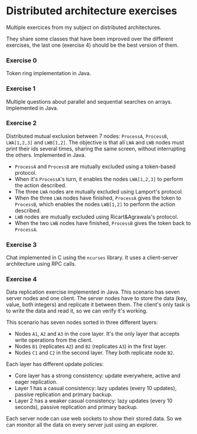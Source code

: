 # Distributed architecture exercises

Multiple exercices from my subject on distributed architectures.

They share some classes that have been improved over the different exercises,
the last one (exercise 4) should be the best version of them.

### Exercise 0

Token ring implementation in Java.

### Exercise 1

Multiple questions about parallel and sequential searches on arrays. Implemented in Java.

### Exercise 2

Distributed mutual exclusion between 7 nodes: `ProcessA`, `ProcessB`, `LWA[1,2,3]` and `LWB[1,2]`.
The objective is that all `LWA` and `LWB` nodes must print their ids several times, sharing the same screen,
without interrupting the others. Implemented in Java.

- `ProcessA` and `ProcessB` are mutually excluded using a token-based protocol.
- When it's `ProcessA`'s turn, it enables the nodes `LWA[1,2,3]` to perform the action described.
- The three `LWA` nodes are mutually excluded using Lamport's protocol.
- When the three `LWA` nodes have finished, `ProcessA` gives the token to `ProcessB`,
which enables the nodes `LWB[1,2]` to perform the action described.
- `LWB` nodes are mutually excluded using Ricart&Agrawala's protocol.
- When the two `LWB` nodes have finished, `ProcessB` gives the token back to `ProcessA`.

### Exercise 3

Chat implemented in C using the `ncurses` library. It uses a client-server architecture using RPC calls.

### Exercise 4

Data replication exercise implemented in Java.
This scenario has seven server nodes and one client. The server nodes have to store the data (key, value, both integers)
and replicate it between them. The client's only task is to write the data and read it, so we can verify it's working.

This scenario has seven nodes sorted in three different layers:
- Nodes `A1`, `A2` and `A3` in the core layer. It's the only layer that accepts write operations from the client.
- Nodes `B1` (replicates `A2`) and `B2` (replicates `A3`) in the first layer.
- Nodes `C1` and `C2` in the second layer. They both replicate node `B2`.

Each layer has different update policies:
- Core layer has a strong consistency: update everywhere, active and eager replication.
- Layer 1 has a casual consistency: lazy updates (every 10 updates), passive replication and primary backup.
- Layer 2 has a weaker casual consistency: lazy updates (every 10 seconds), passive replication and primary backup.

Each server node can use web sockets to show their stored data.
So we can monitor all the data on every server just using an explorer.

